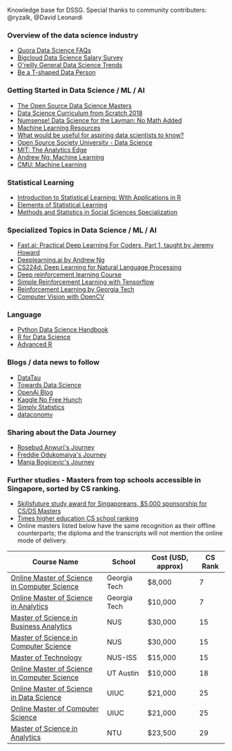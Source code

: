 Knowledge base for DSSG. Special thanks to community contributers: @ryzalk, @David Leonardi

### Overview of the data science industry
- [Quora Data Science FAQs](https://www.quora.com/topic/Data-Science/faq)
- [Bigcloud Data Science Salary Survey](http://www.bigcloud.io/2018-data-science-salary-survey-report-usa-europe-apac/)
- [O'reilly General Data Science Trends](https://www.oreilly.com/topics/data-science)
- [Be a T-shaped Data Person](https://www.oreilly.com/library/view/analyzing-the-analyzers/9781449368388/ch04.html)

### Getting Started in Data Science / ML / AI 
- [The Open Source Data Science Masters](http://datasciencemasters.org/)
- [Data Science Curriculum from Scratch 2018](https://towardsdatascience.com/data-science-curriculum-from-scratch-2018-part-1-35061303c385)
- [Numsense! Data Science for the Layman: No Math Added](https://www.amazon.com/gp/product/B01N29ZEM6/ref=dbs_a_def_rwt_bibl_vppi_i0)
- [Machine Learning Resources](https://medium.com/machine-learning-for-humans/how-to-learn-machine-learning-24d53bb64aa1)
- [What would be useful for aspiring data scientists to know?
](https://blog.insightdatascience.com/what-would-be-useful-for-aspiring-data-scientists-to-know-4ce0baf65d97)
- [Open Source Society University - Data Science](https://github.com/ossu/data-science)
- [MIT: The Analytics Edge](https://www.edx.org/course/the-analytics-edge)
- [Andrew Ng: Machine Learning](https://www.coursera.org/learn/machine-learning)
- [CMU: Machine Learning](http://www.cs.cmu.edu/~tom/10701_sp11/lectures.shtml)

### Statistical Learning
- [Introduction to Statistical Learning:
With Applications in R](http://fs2.american.edu/alberto/www/analytics/ISLRLectures.html)
- [Elements of Statistical Learning](https://web.stanford.edu/~hastie/ElemStatLearn/)
- [Methods and Statistics in Social Sciences Specialization](https://www.coursera.org/specializations/social-science)

### Specialized Topics in Data Science / ML / AI 
- [Fast.ai: Practical Deep Learning For Coders, Part 1, taught by Jeremy Howard](https://course.fast.ai/)
- [Deeplearning.ai by Andrew Ng](https://www.deeplearning.ai/)
- [CS224d: Deep Learning for Natural Language Processing](http://cs224d.stanford.edu/)
- [Deep reinforcement learning Course](https://github.com/simoninithomas/Deep_reinforcement_learning_Course)
- [Simple Reinforcement Learning with Tensorflow](https://medium.com/emergent-future/simple-reinforcement-learning-with-tensorflow-part-0-q-learning-with-tables-and-neural-networks-d195264329d0)
- [Reinforcement Learning by Georgia Tech](https://www.udacity.com/course/reinforcement-learning--ud600)
- [Computer Vision with OpenCV](https://docs.opencv.org/master/d9/df8/tutorial_root.html)

### Language
- [Python Data Science Handbook](https://jakevdp.github.io/PythonDataScienceHandbook/)
- [R for Data Science](https://r4ds.had.co.nz/)
- [Advanced R](http://adv-r.had.co.nz/)

### Blogs / data news to follow
- [DataTau](https://www.datatau.com/)
- [Towards Data Science](https://towardsdatascience.com/)
- [OpenAi Blog](https://blog.openai.com/)
- [Kaggle No Free Hunch](http://blog.kaggle.com/)
- [Simply Statistics](https://simplystatistics.org/)
- [dataconomy](https://dataconomy.com/)

### Sharing about the Data Journey
- [Rosebud Anwuri's Journey](https://towardsdatascience.com/my-journey-into-data-science-39e9bbbbf452)
- [Freddie Odukomaiya's Journey](https://medium.com/@FreddieO/how-to-become-a-data-scientist-in-12-months-7e0deb51fac5)
- [Manja Bogicevic's Journey](https://medium.com/datadriveninvestor/how-to-become-a-top-data-scientist-in-6-months-my-journey-and-experience-83a05b5fe167)

### Further studies - Masters from top schools accessible in Singapore, sorted by CS ranking.
- [Skillsfuture study award for Singaporeans, $5,000 sponsorship for CS/DS Masters](http://www.skillsfuture.sg/studyawards/infocomm)
- [Times higher education CS school ranking](https://www.timeshighereducation.com/world-university-rankings/2019/subject-ranking/computer-science#!/page/0/length/25/sort_by/rank/sort_order/asc/cols/stats)
- Online masters listed below have the same recognition as their offline counterparts; the diploma and the transcripts will not mention the online mode of delivery.

| Course Name  | School | Cost (USD, approx) | CS Rank |
| ------------- | ------------- | ------------- | ------------- |
| [Online Master of Science in Computer Science](https://www.omscs.gatech.edu/)| Georgia Tech | $8,000 | 7 |
| [Online Master of Science in Analytics](https://pe.gatech.edu/degrees/analytics)| Georgia Tech | $10,000 | 7 |
| [Master of Science in Business Analytics](http://msba.nus.edu/)| NUS | $30,000| 15 |
| [Master of Science in Computer Science](https://www.comp.nus.edu.sg/programmes/pg/mcs/)| NUS | $30,000| 15 |
| [Master of Technology](https://www.iss.nus.edu.sg/graduate-programmes/graduate-programmes)| NUS-ISS | $15,000| 15 |
| [Online Master of Science in Computer Science](https://www.cs.utexas.edu/graduate-program/masters-program/online-option)| UT Austin | $10,000 | 18 |
| [Online Master of Science in Data Science](https://www.coursera.org/degrees/masters-in-computer-data-science)| UIUC | $21,000 | 25 |
| [Online Master of Computer Science](https://www.coursera.org/degrees/master-of-computer-science-illinois)| UIUC | $21,000 | 25 |
| [Master of Science in Analytics](http://spms.ntu.edu.sg/MathematicalSciences/Analytics-@-MAS/Pages/MSc-in-Analytics-Programme.aspx)| NTU | $23,500 | 29 |
